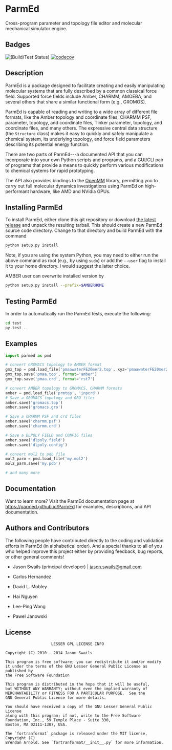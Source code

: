 # ParmEd

Cross-program parameter and topology file editor and molecular mechanical
simulator engine.

## Badges

![(Build/Test Status)](https://github.com/ParmEd/ParmEd/workflows/Tests/badge.svg)
[![codecov](https://codecov.io/gh/ParmEd/ParmEd/branch/master/graph/badge.svg)](https://codecov.io/gh/ParmEd/ParmEd)

## Description

ParmEd is a package designed to facilitate creating and easily manipulating
molecular systems that are fully described by a common classical force field.
Supported force fields include Amber, CHARMM, AMOEBA, and several others that
share a similar functional form (e.g., GROMOS).

ParmEd is capable of reading and writing to a wide array of different file
formats, like the Amber topology and coordinate files, CHARMM PSF, parameter,
topology, and coordinate files, Tinker parameter, topology, and coordinate
files, and many others. The expressive central data structure (the ``Structure``
class) makes it easy to quickly and safely manipulate a chemical system, its
underlying topology, and force field parameters describing its potential energy
function.

There are two parts of ParmEd---a documented API that you can incorporate into
your own Python scripts and programs, and a GUI/CLI pair of programs that
provide a means to quickly perform various modifications to chemical systems for
rapid prototyping.

The API also provides bindings to the [OpenMM](https://simtk.org/home/openmm)
library, permitting you to carry out full molecular dynamics investigations
using ParmEd on high-performant hardware, like AMD and NVidia GPUs.

## Installing ParmEd

To install ParmEd, either clone this git repository or download [the latest
release](https://github.com/ParmEd/ParmEd/releases) and unpack the resulting
tarball. This should create a new ParmEd source code directory. Change to that
directory and build ParmEd with the command

```sh
python setup.py install
```

Note, if you are using the system Python, you may need to either run the above
command as root (e.g., by using ``sudo``) or add the ``--user`` flag to install
it to your home directory. I would suggest the latter choice.

AMBER user can overwrite installed version by

```sh
python setup.py install --prefix=$AMBERHOME
```

## Testing ParmEd

In order to automatically run the ParmEd tests, execute the following:

```sh
cd test
py.test .
```

## Examples

```python
import parmed as pmd

# convert GROMACS topology to AMBER format
gmx_top = pmd.load_file('pmaawaterFE20mer2.top', xyz='pmaawaterFE20mer2.gro')
gmx_top.save('pmaa.top', format='amber')
gmx_top.save('pmaa.crd', format='rst7')

# convert AMBER topology to GROMACS, CHARMM formats
amber = pmd.load_file('prmtop', 'inpcrd')
# Save a GROMACS topology and GRO files
amber.save('gromacs.top')
amber.save('gromacs.gro')

# Save a CHARMM PSF and crd files
amber.save('charmm.psf')
amber.save('charmm.crd')

# Save a DLPOLY FIELD and CONFIG files
amber.save('dlpoly.field')
amber.save('dlpoly.config')

# convert mol2 to pdb file
mol2_parm = pmd.load_file('my.mol2')
mol2_parm.save('my.pdb')

# and many more
```

## Documentation

Want to learn more?  Visit the ParmEd documentation page at
https://parmed.github.io/ParmEd for examples, descriptions, and API
documentation.

## Authors and Contributors

The following people have contributed directly to the coding and validation
efforts in ParmEd (in alphabetical order).  And a special thanks to all of you
who helped improve this project either by providing feedback, bug reports, or
other general comments!

* Jason Swails (principal developer) | jason.swails@gmail.com

* Carlos Hernandez
* David L. Mobley
* Hai Nguyen
* Lee-Ping Wang
* Pawel Janowski

## License

```
                    LESSER GPL LICENSE INFO

Copyright (C) 2010 - 2014 Jason Swails

This program is free software; you can redistribute it and/or modify
it under the terms of the GNU Lesser General Public License as published by
the Free Software Foundation

This program is distributed in the hope that it will be useful,
but WITHOUT ANY WARRANTY; without even the implied warranty of
MERCHANTABILITY or FITNESS FOR A PARTICULAR PURPOSE.  See the
GNU General Public License for more details.

You should have received a copy of the GNU Lesser General Public License
along with this program; if not, write to the Free Software
Foundation, Inc., 59 Temple Place - Suite 330,
Boston, MA 02111-1307, USA.

The `fortranformat` package is released under the MIT license, Copyright (C)
Brendan Arnold. See `fortranformat/__init__.py` for more information.
```
